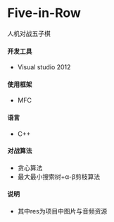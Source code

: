 # Five-in-Row
人机对战五子棋
#### 开发工具
- Visual studio 2012
#### 使用框架
- MFC
#### 语言
- C++
#### 对战算法
- 贪心算法
- 最大最小搜索树+α-β剪枝算法
#### 说明
- 其中res为项目中图片与音频资源
